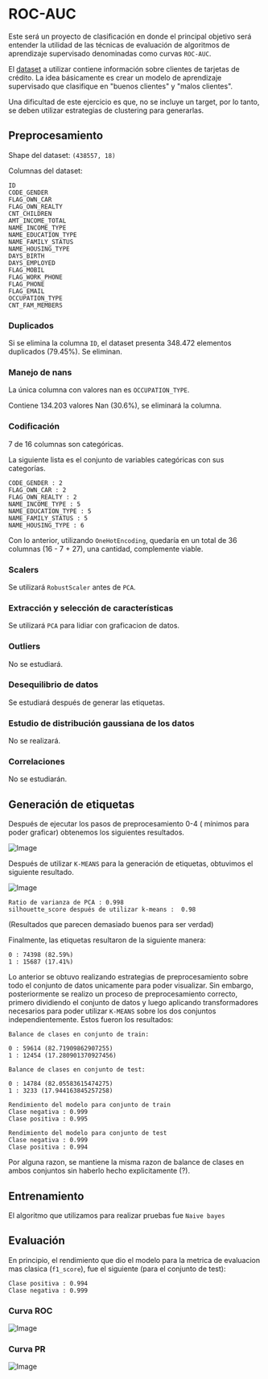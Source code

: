 # ROC-AUC

Este será un proyecto de clasificación en donde el principal objetivo será entender la utilidad de las técnicas de evaluación de algoritmos de aprendizaje supervisado denominadas como curvas `ROC-AUC`.

El [dataset](https://www.kaggle.com/datasets/rikdifos/credit-card-approval-prediction/discussion/119320) a utilizar contiene información sobre clientes de tarjetas de crédito. La idea básicamente es crear un modelo de aprendizaje supervisado que clasifique en "buenos clientes" y "malos clientes".

Una dificultad de este ejercicio es que, no se incluye un target, por lo tanto, se deben utilizar estrategias de clustering para generarlas.


## Preprocesamiento

Shape del dataset: `(438557, 18)`

Columnas del dataset:
```
ID
CODE_GENDER
FLAG_OWN_CAR
FLAG_OWN_REALTY
CNT_CHILDREN
AMT_INCOME_TOTAL
NAME_INCOME_TYPE
NAME_EDUCATION_TYPE
NAME_FAMILY_STATUS
NAME_HOUSING_TYPE
DAYS_BIRTH
DAYS_EMPLOYED
FLAG_MOBIL
FLAG_WORK_PHONE
FLAG_PHONE
FLAG_EMAIL
OCCUPATION_TYPE
CNT_FAM_MEMBERS
```


### Duplicados 

Si se elimina la columna `ID`, el dataset presenta 348.472 elementos duplicados (79.45%). Se eliminan.



### Manejo de nans

La única columna con valores nan es `OCCUPATION_TYPE`.

Contiene 134.203 valores Nan (30.6%), se eliminará la columna.

### Codificación

7 de 16 columnas son categóricas.

La siguiente lista es el conjunto de variables categóricas con sus categorías.

```
CODE_GENDER : 2
FLAG_OWN_CAR : 2
FLAG_OWN_REALTY : 2
NAME_INCOME_TYPE : 5
NAME_EDUCATION_TYPE : 5
NAME_FAMILY_STATUS : 5
NAME_HOUSING_TYPE : 6

```

Con lo anterior, utilizando `OneHotEncoding`, quedaría en un total de 36 columnas (16 - 7 + 27), una cantidad, complemente viable.

### Scalers

Se utilizará `RobustScaler` antes de `PCA`.

### Extracción y selección de características

Se utilizará `PCA` para lidiar con graficacion de datos.

### Outliers

No se estudiará.

### Desequilibrio de datos

Se estudiará después de generar las etiquetas.

### Estudio de distribución gaussiana de los datos

No se realizará.

### Correlaciones

No se estudiarán.

## Generación de etiquetas

Después de ejecutar los pasos de preprocesamiento 0-4 ( mínimos para poder graficar) obtenemos los siguientes resultados.

![Image](./images/1.png)

Después de utilizar `K-MEANS` para la generación de etiquetas, obtuvimos el siguiente resultado.

![Image](./images/2.png)

```
Ratio de varianza de PCA : 0.998
silhouette_score después de utilizar k-means :  0.98
```
(Resultados que parecen demasiado buenos para ser verdad)

Finalmente, las etiquetas resultaron de la siguiente manera:

```
0 : 74398 (82.59%)
1 : 15687 (17.41%)
```

Lo anterior se obtuvo realizando estrategias de preprocesamiento sobre todo el conjunto de datos unicamente para poder visualizar. Sin embargo, posteriormente se realizo un proceso de preprocesamiento correcto, primero dividiendo el conjunto de datos y luego aplicando transformadores necesarios para poder utilizar `K-MEANS` sobre los dos conjuntos independientemente.  Estos fueron los resultados:


```
Balance de clases en conjunto de train:

0 : 59614 (82.71909862907255)
1 : 12454 (17.280901370927456)

Balance de clases en conjunto de test:

0 : 14784 (82.05583615474275)
1 : 3233 (17.944163845257258)

Rendimiento del modelo para conjunto de train
Clase negativa : 0.999
Clase positiva : 0.995

Rendimiento del modelo para conjunto de test
Clase negativa : 0.999
Clase positiva : 0.994
```

Por alguna razon, se mantiene la misma razon de balance de clases en ambos conjuntos sin haberlo hecho explicitamente (?).



## Entrenamiento

El algoritmo que utilizamos para realizar pruebas fue `Naive bayes`

## Evaluación

En principio, el rendimiento que dio el modelo para la metrica de evaluacion mas clasica (`f1_score`), fue el siguiente (para el conjunto de test):

```
Clase positiva : 0.994
Clase negativa : 0.999
```

### Curva ROC

![Image](./images/3.png)

### Curva PR

![Image](./images/4.png)

